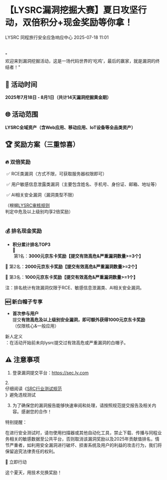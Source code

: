 #  【LYSRC漏洞挖掘大赛】夏日攻坚行动，双倍积分+现金奖励等你拿！  
LYSRC  同程旅行安全应急响应中心   2025-07-18 11:01  
  
#   
  
#   
  
"  
欢迎来到漏洞挖掘活动，这是一场代码世界的‘吃鸡’，最后的赢家，就是漏洞的终结者！"  
  
  
## 📅 活动时间  
  
**2025年7月18日 - 8月1日（共计14天漏洞挖掘黄金期）**  
  
## 🌐 活动范围  
  
**LYSRC全域资产（含Web应用、移动应用、IoT设备等全品类资产）**  
  
## 🏆 奖励方案（三重惊喜）  
  
### 🔥 双倍奖励  
  
 ✅ RCE类漏洞（方式不限，可获取服务器权限即可）  
  
 ✅ 用户敏感信息泄露类漏洞（主要包含姓名、手机号、身份证、邮箱、地址等）  
  
 ✅ AI相关安全漏洞（漏洞类型不限）  
  
（根据[LYSRC审核规则](https://sec.ly.com/index.php?m=&c=page&a=view&id=35)  
判定中危及以上级别均享2倍奖励）     
       
  
### 💰 排名现金奖励  
- **积分累计排名TOP3**  
🥇  
 第1名：**3000元京东卡奖励【提交有效高危&严重漏洞数量>=3个】**  
  
🥈 第2名：**2000元京东卡奖励【提交有效高危&严重漏洞数量>=2个】**  
  
🥉 第3名：**1000元京东卡奖励【提交有效高危&严重漏洞数量>=1个】**  
  
注：排名统计有效漏洞仅限于RCE、敏感信息泄漏类、AI相关安全漏洞。        
  
### 🆕 新白帽子专享  
- **首次参与用户**  
提交**有效高危及以上级别安全漏洞，即可额外获得1000元京东卡奖励**  
（仅限核心&一般应用）      
  
新人定义  
：在活动开始前未向lysrc提交过有效高危或严重漏洞的白帽子。  
  
## ⚠️ 注意事项  
  
1. 登录漏洞提交平台：https://sec.ly.com  
  
2.   
仔细阅读《[SRC行业测试规范](https://sec.ly.com/index.php?m=&c=page&a=view&id=36)  
》避免违规测试  
  
3. 为了确保您的漏洞报告能够快速审阅和处理，请按照规范提交报告及相关内容。感谢您的合作！  
  
  
特别提醒：  
  
在进行安全测试时，请勿使用扫描器或其他自动化工具，禁止下载、传播与同程业务相关的敏感数据至公共平台，否则取消该漏洞奖励以及2025年贡献值排名，情节严重者，如利用安全漏洞进行破坏、损害系统及用户的利益的攻击行为，我们将保留追究法律责任的权利。  
  
  
🌟 立即行动  
  
这个夏天，用技术兑换奖励！  
  
  
  
  
